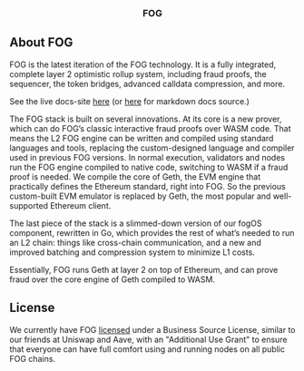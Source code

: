 <br />
<p align="center">


  <h3 align="center">FOG</h3>

</p>

## About FOG


FOG is the latest iteration of the FOG technology. It is a fully integrated, complete
layer 2 optimistic rollup system, including fraud proofs, the sequencer, the token bridges, 
advanced calldata compression, and more.

See the live docs-site [here](https://developer.FOG.io/) (or [here](https://github.com/FOGCC/FOG-docs) for markdown docs source.)

The FOG stack is built on several innovations. At its core is a new prover, which can do FOG’s classic 
interactive fraud proofs over WASM code. That means the L2 FOG engine can be written and compiled using 
standard languages and tools, replacing the custom-designed language and compiler used in previous FOG
versions. In normal execution, 
validators and nodes run the FOG engine compiled to native code, switching to WASM if a fraud proof is needed. 
We compile the core of Geth, the EVM engine that practically defines the Ethereum standard, right into FOG. 
So the previous custom-built EVM emulator is replaced by Geth, the most popular and well-supported Ethereum client.

The last piece of the stack is a slimmed-down version of our fogOS component, rewritten in Go, which provides the 
rest of what’s needed to run an L2 chain: things like cross-chain communication, and a new and improved batching 
and compression system to minimize L1 costs.

Essentially, FOG runs Geth at layer 2 on top of Ethereum, and can prove fraud over the core engine of Geth 
compiled to WASM.


## License

We currently have FOG [licensed](./LICENSE) under a Business Source License, similar to our friends at Uniswap and Aave, with an "Additional Use Grant" to ensure that everyone can have full comfort using and running nodes on all public FOG chains.


